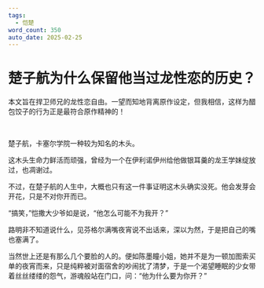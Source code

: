 ```yaml
---
tags:
  - 恺楚
word_count: 350
auto_date: 2025-02-25
---
```


# 楚子航为什么保留他当过龙性恋的历史？

本文旨在捍卫师兄的龙性恋自由。一望而知地背离原作设定，但我相信，这样为醋包饺子的行为正是最符合原作精神的！

<br>

楚子航，卡塞尔学院一种较为知名的木头。

这木头生命力鲜活而顽强，曾经为一个在伊利诺伊州给他做银耳羹的龙王学妹绽放过，也凋谢过。

不过，在楚子航的人生中，大概也只有这一件事证明这木头确实没死。他会发芽会开花，只是不对你开而已。

“搞笑，”恺撒大少爷如是说，“他怎么可能不为我开？”

路明非不知道说什么，见芬格尔满嘴夜宵说不出话来，深以为然，于是把自己的嘴也塞满了。

当然世上还是有那么几个要脸的人的。便如陈墨瞳小姐，她并不是为一顿加图索买单的夜宵而来，只是纯粹被对面宿舍的吵闹扰了清梦，于是一个渴望睡眠的少女带着丝丝缕缕的怨气，游魂般站在门口，问：“他为什么要为你开？”
